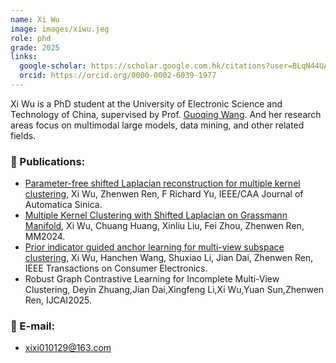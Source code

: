 ```yaml
---
name: Xi Wu
image: images/xiwu.jeg
role: phd
grade: 2025
links:
  google-scholar: https://scholar.google.com.hk/citations?user=BLqN44UAAAAJ&hl=zh-CN
  orcid: https://orcid.org/0000-0002-6039-1977
---
```


Xi Wu is a PhD student at the University of Electronic Science and Technology of China, supervised by Prof. [Guoqing Wang](https://faculty.uestc.edu.cn/wangguoqing2/zh_CN/index.htm). And her research areas focus on multimodal large models, data mining, and other related fields.

### 📝 Publications:
- [Parameter-free shifted Laplacian reconstruction for multiple kernel clustering](https://ieeexplore.ieee.org/document/10198711), Xi Wu, Zhenwen Ren, F Richard Yu, IEEE/CAA Journal of Automatica Sinica.
- [Multiple Kernel Clustering with Shifted Laplacian on Grassmann Manifold](https://dl.acm.org/doi/10.1145/3664647.3681282), Xi Wu, Chuang Huang, Xinliu Liu, Fei Zhou, Zhenwen Ren, MM2024.
- [Prior indicator guided anchor learning for multi-view subspace clustering](https://ieeexplore.ieee.org/document/10263799), Xi Wu, Hanchen Wang, Shuxiao Li, Jian Dai, Zhenwen Ren, IEEE Transactions on Consumer Electronics.
- Robust Graph Contrastive Learning for Incomplete Multi-View Clustering, Deyin Zhuang,Jian Dai,Xingfeng Li,Xi Wu,Yuan Sun,Zhenwen Ren, IJCAI2025.

### 📧 E-mail:
- xixi010129@163.com
